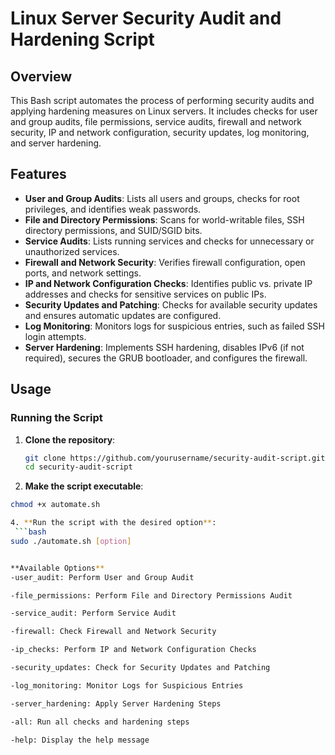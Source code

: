 # Linux Server Security Audit and Hardening Script

## Overview

This Bash script automates the process of performing security audits and applying hardening measures on Linux servers. It includes checks for user and group audits, file permissions, service audits, firewall and network security, IP and network configuration, security updates, log monitoring, and server hardening.

## Features

- **User and Group Audits**: Lists all users and groups, checks for root privileges, and identifies weak passwords.
- **File and Directory Permissions**: Scans for world-writable files, SSH directory permissions, and SUID/SGID bits.
- **Service Audits**: Lists running services and checks for unnecessary or unauthorized services.
- **Firewall and Network Security**: Verifies firewall configuration, open ports, and network settings.
- **IP and Network Configuration Checks**: Identifies public vs. private IP addresses and checks for sensitive services on public IPs.
- **Security Updates and Patching**: Checks for available security updates and ensures automatic updates are configured.
- **Log Monitoring**: Monitors logs for suspicious entries, such as failed SSH login attempts.
- **Server Hardening**: Implements SSH hardening, disables IPv6 (if not required), secures the GRUB bootloader, and configures the firewall.

## Usage

### Running the Script

1. **Clone the repository**:
   ```bash
   git clone https://github.com/yourusername/security-audit-script.git
   cd security-audit-script
   
2. **Make the script executable**:
```bash
chmod +x automate.sh

4. **Run the script with the desired option**:
 ```bash
sudo ./automate.sh [option]


**Available Options**
-user_audit: Perform User and Group Audit

-file_permissions: Perform File and Directory Permissions Audit

-service_audit: Perform Service Audit

-firewall: Check Firewall and Network Security

-ip_checks: Perform IP and Network Configuration Checks

-security_updates: Check for Security Updates and Patching

-log_monitoring: Monitor Logs for Suspicious Entries

-server_hardening: Apply Server Hardening Steps

-all: Run all checks and hardening steps

-help: Display the help message

